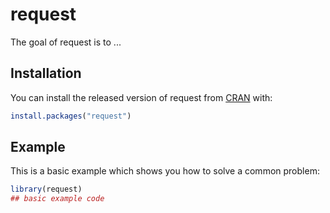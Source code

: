 
# request

<!-- badges: start -->
<!-- badges: end -->

The goal of request is to ...

## Installation

You can install the released version of request from [CRAN](https://CRAN.R-project.org) with:

``` r
install.packages("request")
```

## Example

This is a basic example which shows you how to solve a common problem:

``` r
library(request)
## basic example code
```

